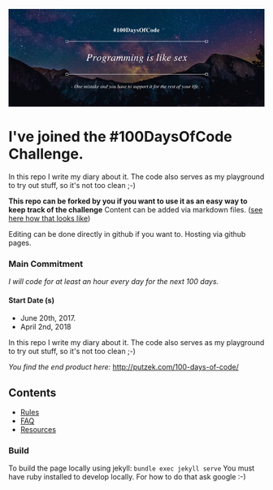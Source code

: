 ![Banner](docs/assets/sex-banner.png "Banner")

# I've joined the #100DaysOfCode Challenge.

In this repo I write my diary about it.
The code also serves as my playground to try out stuff, so it's not too clean ;-)

**This repo can be forked by you if you want to use it as an easy way to keep track of the challenge**
Content can be added via markdown files. ([see here how that looks like](./docs/_posts))

Editing can be done directly in github if you want to.
Hosting via github pages.

### Main Commitment
*I will code for at least an hour every day for the next 100 days.*

#### Start Date (s)
* June 20th, 2017.
* April 2nd, 2018

In this repo I write my diary about it.
The code also serves as my playground to try out stuff, so it's not too clean ;-)

*You find the end product here:* http://putzek.com/100-days-of-code/

## Contents
* [Rules](docs/rules.md)
* [FAQ](docs/FAQ.md)
* [Resources](docs/resources.md)

### Build

To build the page locally using jekyll: ```bundle exec jekyll serve```
You must have ruby installed to develop locally. For how to do that ask google :-)
